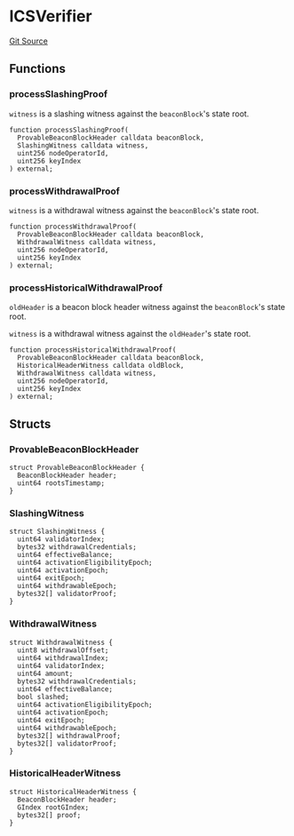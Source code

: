 # ICSVerifier

[Git Source](https://github.com/lidofinance/community-staking-module/blob/ef5c94eed5211bf6c350512cf569895da670f26c/src/interfaces/ICSVerifier.sol)

## Functions

### processSlashingProof

`witness` is a slashing witness against the `beaconBlock`'s state root.

```solidity
function processSlashingProof(
  ProvableBeaconBlockHeader calldata beaconBlock,
  SlashingWitness calldata witness,
  uint256 nodeOperatorId,
  uint256 keyIndex
) external;
```

### processWithdrawalProof

`witness` is a withdrawal witness against the `beaconBlock`'s state root.

```solidity
function processWithdrawalProof(
  ProvableBeaconBlockHeader calldata beaconBlock,
  WithdrawalWitness calldata witness,
  uint256 nodeOperatorId,
  uint256 keyIndex
) external;
```

### processHistoricalWithdrawalProof

`oldHeader` is a beacon block header witness against the `beaconBlock`'s state root.

`witness` is a withdrawal witness against the `oldHeader`'s state root.

```solidity
function processHistoricalWithdrawalProof(
  ProvableBeaconBlockHeader calldata beaconBlock,
  HistoricalHeaderWitness calldata oldBlock,
  WithdrawalWitness calldata witness,
  uint256 nodeOperatorId,
  uint256 keyIndex
) external;
```

## Structs

### ProvableBeaconBlockHeader

```solidity
struct ProvableBeaconBlockHeader {
  BeaconBlockHeader header;
  uint64 rootsTimestamp;
}
```

### SlashingWitness

```solidity
struct SlashingWitness {
  uint64 validatorIndex;
  bytes32 withdrawalCredentials;
  uint64 effectiveBalance;
  uint64 activationEligibilityEpoch;
  uint64 activationEpoch;
  uint64 exitEpoch;
  uint64 withdrawableEpoch;
  bytes32[] validatorProof;
}
```

### WithdrawalWitness

```solidity
struct WithdrawalWitness {
  uint8 withdrawalOffset;
  uint64 withdrawalIndex;
  uint64 validatorIndex;
  uint64 amount;
  bytes32 withdrawalCredentials;
  uint64 effectiveBalance;
  bool slashed;
  uint64 activationEligibilityEpoch;
  uint64 activationEpoch;
  uint64 exitEpoch;
  uint64 withdrawableEpoch;
  bytes32[] withdrawalProof;
  bytes32[] validatorProof;
}
```

### HistoricalHeaderWitness

```solidity
struct HistoricalHeaderWitness {
  BeaconBlockHeader header;
  GIndex rootGIndex;
  bytes32[] proof;
}
```
